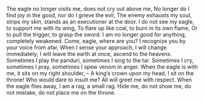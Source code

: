 The eagle no longer visits me, does not cry out above me,
No longer do I find joy in the good, nor do I grieve the evil,
The enemy exhausts my soul, strips my skin, stands as an executioner at the door.
I do not see my eagle, to support me with its wing,
To flare up like coal, to burn in its own flame,
Or to pull the trigger, to grasp the sword.
I am no longer good for anything, completely weakened.
Come, eagle, where are you? I recognize you by your voice from afar,
When I sense your approach, I will change immediately;
I will leave the earth at once, ascend to the heavens.
Sometimes I play the panduri, sometimes I sing to the tar.
Sometimes I cry, sometimes I pray, sometimes I spew venom in anger.
When the eagle is with me, it sits on my right shoulder, –
A king’s crown upon my head, I sit on the throne!
Who would dare to insult me? All will greet me with respect.
When the eagle flies away, I am a rag, a small rag.
Hide me, do not show me, do not mistake, do not place me on the throne.